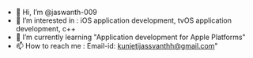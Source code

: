- 👋 Hi, I’m @jaswanth-009
- 👀 I’m interested in : iOS application development, tvOS application development, c++
- 🌱 I’m currently learning "Application development for Apple Platforms"
- 📫 How to reach me : Email-id: kunjetijassvanthh@gmail.com"

<!---
jaswanth-009/jaswanth-009 is a ✨ special ✨ repository because its `README.md` (this file) appears on your GitHub profile.
You can click the Preview link to take a look at your changes.
--->
